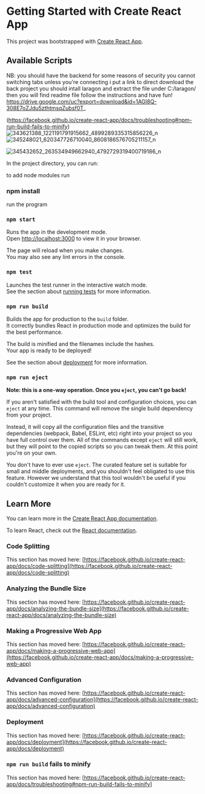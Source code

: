 # Getting Started with Create React App

This project was bootstrapped with [Create React App](https://github.com/facebook/create-react-app).
## Available Scripts
NB: you should have the backend for some reasons of security you cannot switching tabs unless you're connecting i put a link to 
direct download the back project you should intall laragon and extract the file under 
C:/laragon/ then you will find readme file follow the instructions and have fun!
https://drive.google.com/uc?export=download&id=1AGI8Q-308E7oZJdu5zthtmsqZubsf0T_


(https://facebook.github.io/create-react-app/docs/troubleshooting#npm-run-build-fails-to-minify)
![343621388_1221191791915662_4899289335315856226_n](https://github.com/chyesser/mycalendar/assets/124065191/9ce81782-cfd0-4ec5-917c-2e86c3fdd2d5)
![345248021_620347726710040_8608186576705211157_n](https://github.com/chyesser/mycalendar/assets/124065191/3fba792a-5db8-4574-8d47-d47ddf51311a)

![345432652_263534949662940_4792729319400719186_n](https://github.com/chyesser/mycalendar/assets/124065191/232c1c9f-90a3-443c-8e81-588330098ade)


In the project directory, you can run:

to add node modules run
### npm install
run the program 
### `npm start`

Runs the app in the development mode.\
Open [http://localhost:3000](http://localhost:3000) to view it in your browser.

The page will reload when you make changes.\
You may also see any lint errors in the console.

### `npm test`

Launches the test runner in the interactive watch mode.\
See the section about [running tests](https://facebook.github.io/create-react-app/docs/running-tests) for more information.

### `npm run build`

Builds the app for production to the `build` folder.\
It correctly bundles React in production mode and optimizes the build for the best performance.

The build is minified and the filenames include the hashes.\
Your app is ready to be deployed!

See the section about [deployment](https://facebook.github.io/create-react-app/docs/deployment) for more information.

### `npm run eject`

**Note: this is a one-way operation. Once you `eject`, you can't go back!**

If you aren't satisfied with the build tool and configuration choices, you can `eject` at any time. This command will remove the single build dependency from your project.

Instead, it will copy all the configuration files and the transitive dependencies (webpack, Babel, ESLint, etc) right into your project so you have full control over them. All of the commands except `eject` will still work, but they will point to the copied scripts so you can tweak them. At this point you're on your own.

You don't have to ever use `eject`. The curated feature set is suitable for small and middle deployments, and you shouldn't feel obligated to use this feature. However we understand that this tool wouldn't be useful if you couldn't customize it when you are ready for it.

## Learn More

You can learn more in the [Create React App documentation](https://facebook.github.io/create-react-app/docs/getting-started).

To learn React, check out the [React documentation](https://reactjs.org/).

### Code Splitting

This section has moved here: [https://facebook.github.io/create-react-app/docs/code-splitting](https://facebook.github.io/create-react-app/docs/code-splitting)

### Analyzing the Bundle Size

This section has moved here: [https://facebook.github.io/create-react-app/docs/analyzing-the-bundle-size](https://facebook.github.io/create-react-app/docs/analyzing-the-bundle-size)

### Making a Progressive Web App

This section has moved here: [https://facebook.github.io/create-react-app/docs/making-a-progressive-web-app](https://facebook.github.io/create-react-app/docs/making-a-progressive-web-app)

### Advanced Configuration

This section has moved here: [https://facebook.github.io/create-react-app/docs/advanced-configuration](https://facebook.github.io/create-react-app/docs/advanced-configuration)

### Deployment

This section has moved here: [https://facebook.github.io/create-react-app/docs/deployment](https://facebook.github.io/create-react-app/docs/deployment)

### `npm run build` fails to minify

This section has moved here: [https://facebook.github.io/create-react-app/docs/troubleshooting#npm-run-build-fails-to-minify]
